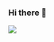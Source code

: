 ### Hi there 👋

[![](https://raw.githubusercontent.com/TechWaker/TechWaker/master/profile-summary-card-output/monokai/0-profile-details.svg)](https://github.com/vn7n24fzkq/github-profile-summary-cards)


<!--
**TechWaker/TechWaker** is a ✨ _special_ ✨ repository because its `README.md` (this file) appears on your GitHub profile.

Here are some ideas to get you started:

- 🔭 I’m currently working on ...
- 🌱 I’m currently learning ...
- 👯 I’m looking to collaborate on ...
- 🤔 I’m looking for help with ...
- 💬 Ask me about ...
- 📫 How to reach me: ...
- 😄 Pronouns: ...
- ⚡ Fun fact: ...
-->
